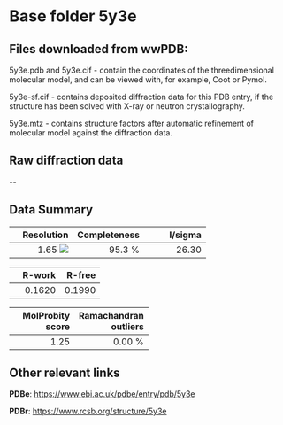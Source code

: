 # Base folder 5y3e

## Files downloaded from wwPDB:

5y3e.pdb and 5y3e.cif - contain the coordinates of the threedimensional molecular model, and can be viewed with, for example, Coot or Pymol.

5y3e-sf.cif - contains deposited diffraction data for this PDB entry, if the structure has been solved with X-ray or neutron crystallography.

5y3e.mtz - contains structure factors after automatic refinement of molecular model against the diffraction data.

## Raw diffraction data

--<br> 

## Data Summary
|   | Resolution | Completeness| I/sigma |
|---|-------------:|----------------:|--------------:|
|   |1.65 <img src="https://latex.codecogs.com/svg.latex?{\mbox{\normalfont\AA}}"/>|95.3  %|<img width=50/>26.30|

|   | **R-work**| **R-free**   
|---|-------------:|----------------:|           
||0.1620|0.1990|

|   |**MolProbity<br>score**| **Ramachandran<br>outliers** 
|---|-------------:|----------------:|
||1.25|0.00 %|

## Other relevant links 
**PDBe**:  https://www.ebi.ac.uk/pdbe/entry/pdb/5y3e
 
**PDBr**: https://www.rcsb.org/structure/5y3e 


